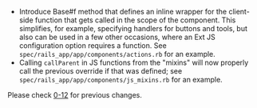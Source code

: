 *   Introduce Base#f method that defines an inline wrapper for the client-side function that gets called in the scope of the component. This simplifies, for example, specifying handlers for buttons and tools, but also can be used in a few other occasions, where an Ext JS configuration option requires a function. See `spec/rails_app/app/components/actions.rb` for an example.
*   Calling `callParent` in JS functions from the "mixins" will now properly call the previous override if that was defined; see `spec/rails_app/app/components/js_mixins.rb` for an example.

Please check [0-12](https://github.com/netzke/netzke-core/blob/0-12/CHANGELOG.md) for previous changes.
